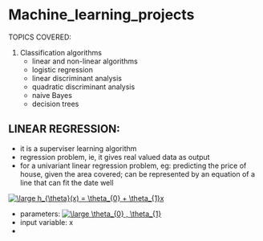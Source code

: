 # Machine_learning_projects

TOPICS COVERED:
<ol>
  <li>Classification algorithms
   <ul>
     <li> linear and non-linear algorithms
     <li> logistic regression
     <li> linear discriminant analysis
     <li> quadratic discriminant analysis
     <li> naive Bayes
     <li> decision trees
   </ul>
</ol>

## LINEAR REGRESSION:
- it is a superviser learning algorithm
- regression problem, ie, it gives real valued data as output
- for a univariant linear regression problem, eg: predicting the price of house, given the area covered; can be represented by an equation of a line that can fit the date well

<a href="https://www.codecogs.com/eqnedit.php?latex=\dpi{150}&space;\bg_white&space;\large&space;h_{\theta}(x)&space;=&space;\theta_{0}&space;&plus;&space;\theta_{1}x" target="_blank"><img src="https://latex.codecogs.com/gif.latex?\dpi{150}&space;\bg_white&space;\large&space;h_{\theta}(x)&space;=&space;\theta_{0}&space;&plus;&space;\theta_{1}x" title="\large h_{\theta}(x) = \theta_{0} + \theta_{1}x" /></a>

- parameters: <a href="https://www.codecogs.com/eqnedit.php?latex=\dpi{150}&space;\bg_white&space;\large&space;\theta_{0}&space;,&space;\theta_{1}" target="_blank"><img src="https://latex.codecogs.com/gif.latex?\dpi{150}&space;\bg_white&space;\large&space;\theta_{0}&space;,&space;\theta_{1}" title="\large \theta_{0} , \theta_{1}" /></a>
- input variable: x
- 
